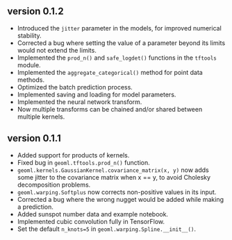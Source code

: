 ## version 0.1.2
* Introduced the `jitter` parameter in the models, for improved 
numerical stability.
* Corrected a bug where setting the value of a parameter beyond its limits
would not extend the limits.
* Implemented the `prod_n()` and `safe_logdet()` functions in the 
`tftools` module.
* Implemented the `aggregate_categorical()` method for point data methods.
* Optimized the batch prediction process.
* Implemented saving and loading for model parameters.
* Implemented the neural network transform.
* Now multiple transforms can be chained and/or shared between multiple
kernels.

## version 0.1.1
* Added support for products of kernels.
* Fixed bug in `geoml.tftools.prod_n()` function.
* `geoml.kernels.GaussianKernel.covariance_matrix(x, y)` now
adds some jitter to the covariance matrix when x == y, to
avoid Cholesky decomposition problems.
* `geoml.warping.Softplus` now corrects non-positive values
in its input.
* Corrected a bug where the wrong nugget would be added
while making a prediction.
* Added sunspot number data and example notebook.
* Implemented cubic convolution fully in TensorFlow.
* Set the default `n_knots=5` in `geoml.warping.Spline.__init__()`.